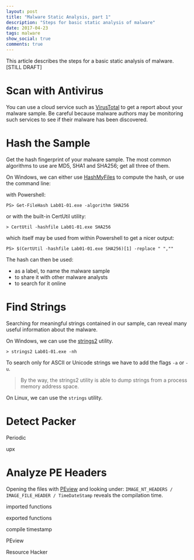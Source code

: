 ```yaml
---
layout: post
title: "Malware Static Analysis, part 1"
description: "Steps for basic static analysis of malware"
date: 2017-04-23
tags: malware
show_social: true
comments: true
---
```


This article describes the steps for a basic static analysis of malware. [STILL DRAFT]

<!--more-->

# Scan with Antivirus

You can use a cloud service such as [VirusTotal](https://www.virustotal.com) to get a report about your malware sample. Be careful because malware authors may be monitoring such services to see if their malware has been discovered.

# Hash the Sample

Get the hash fingerprint of your malware sample. The most common algorithms to use are MD5, SHA1 and SHA256; get all three of them.

On Windows, we can either use [HashMyFiles](http://www.nirsoft.net/utils/hash_my_files.html) to compute the hash, or use the command line:

with Powershell:

`PS> Get-FileHash Lab01-01.exe -algorithm SHA256`

or with the built-in CertUtil utility:

`> CertUtil -hashfile Lab01-01.exe SHA256`

which itself may be used from within Powershell to get a nicer output:

`PS> $(CertUtil -hashfile Lab01-01.exe SHA256)[1] -replace " ",""`

The hash can then be used:
- as a label, to name the malware sample
- to share it with other malware analysts
- to search for it online

# Find Strings

Searching for meaningful strings contained in our sample, can reveal many useful information about the malware.

On Windows, we can use the [strings2](http://www.split-code.com/strings2.html) utility.

`> strings2 Lab01-01.exe -nh`

To search only for ASCII or Unicode strings we have to add the flags `-a` or `-u`.

> By the way, the strings2 utility is able to dump strings from a process memory address space.

On Linux, we can use the `strings` utility.


# Detect Packer

Periodic

upx



# Analyze PE Headers

Opening the files with [PEview](http://wjradburn.com/software/PEview.zip) and looking under: `IMAGE_NT_HEADERS / IMAGE_FILE_HEADER / TimeDateStamp` reveals the compilation time.

imported functions

exported functions

compile timestamp


PEview

Resource Hacker
